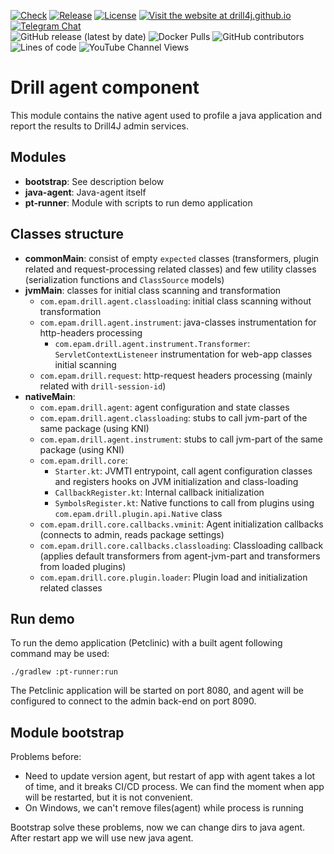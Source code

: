 [![Check](https://github.com/Drill4J/java-agent/actions/workflows/check.yml/badge.svg)](https://github.com/Drill4J/java-agent/actions/workflows/check.yml)
[![Release](https://github.com/Drill4J/java-agent/actions/workflows/release.yml/badge.svg)](https://github.com/Drill4J/java-agent/actions/workflows/release.yml)
[![License](https://img.shields.io/github/license/Drill4J/java-agent)](LICENSE)
[![Visit the website at drill4j.github.io](https://img.shields.io/badge/visit-website-green.svg?logo=firefox)](https://drill4j.github.io/)
[![Telegram Chat](https://img.shields.io/badge/Chat%20on-Telegram-brightgreen.svg)](https://t.me/drill4j)  
![GitHub release (latest by date)](https://img.shields.io/github/v/release/Drill4J/java-agent)
![Docker Pulls](https://img.shields.io/docker/pulls/drill4j/java-agent)
![GitHub contributors](https://img.shields.io/github/contributors/Drill4J/java-agent)
![Lines of code](https://img.shields.io/tokei/lines/github/Drill4J/java-agent)
![YouTube Channel Views](https://img.shields.io/youtube/channel/views/UCJtegUnUHr0bO6icF1CYjKw?style=social)

# Drill agent component

This module contains the native agent used to profile a java application and report the results to Drill4J admin services.

## Modules

- **bootstrap**: See description below
- **java-agent**: Java-agent itself
- **pt-runner**: Module with scripts to run demo application

## Classes structure

- **commonMain**: consist of empty `expected` classes (transformers, plugin related and request-processing related classes) and few utility classes (serialization functions and `ClassSource` models)
- **jvmMain**: classes for initial class scanning and transformation
  - `com.epam.drill.agent.classloading`: initial class scanning without transformation
  - `com.epam.drill.agent.instrument`: java-classes instrumentation for http-headers processing
    - `com.epam.drill.agent.instrument.Transformer`: `ServletContextListeneer` instrumentation for web-app classes initial scanning
  - `com.epam.drill.request`: http-request headers processing (mainly related with `drill-session-id`)
- **nativeMain**: 
  - `com.epam.drill.agent`: agent configuration and state classes
  - `com.epam.drill.agent.classloading`: stubs to call jvm-part of the same package (using KNI)
  - `com.epam.drill.agent.instrument`: stubs to call jvm-part of the same package (using KNI)
  - `com.epam.drill.core`:
    - `Starter.kt`: JVMTI entrypoint, call agent configuration classes and registers hooks on JVM initialization and class-loading
    - `CallbackRegister.kt`: Internal callback initialization
    - `SymbolsRegister.kt`: Native functions to call from plugins using `com.epam.drill.plugin.api.Native` class
  - `com.epam.drill.core.callbacks.vminit`: Agent initialization callbacks (connects to admin, reads package settings)
  - `com.epam.drill.core.callbacks.classloading`: Classloading callback (applies default transformers from agent-jvm-part and transformers from loaded plugins)
  - `com.epam.drill.core.plugin.loader`: Plugin load and initialization related classes

## Run demo
To run the demo application (Petclinic) with a built agent following command may be used:
```
./gradlew :pt-runner:run 
```
The Petclinic application will be started on port 8080, and agent will be configured to connect to the admin back-end on port 8090.

## Module bootstrap

Problems before:
- Need to update version agent, but restart of app with agent takes a lot of time, and it breaks CI/CD process.
  We can find the moment when app will be restarted, but it is not convenient.
- On Windows, we can't remove files(agent) while process is running

Bootstrap solve these problems, now we can change dirs to java agent. After restart app we will use new java agent. 
